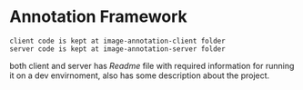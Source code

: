 # Annotation Framework

    client code is kept at image-annotation-client folder
    server code is kept at image-annotation-server folder

both client and server has *Readme* file with required information for running it on a dev envirnoment, also has some description about the project.
